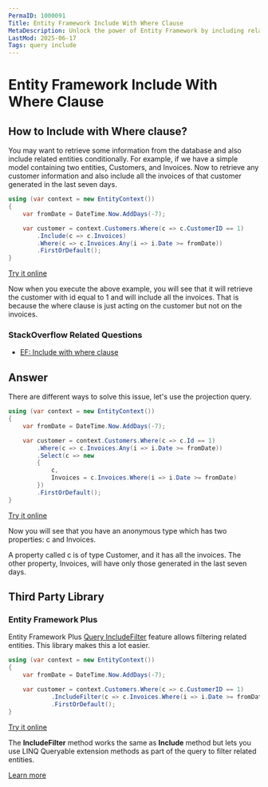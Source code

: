 ```yaml
---
PermaID: 1000091
Title: Entity Framework Include With Where Clause
MetaDescription: Unlock the power of Entity Framework by including related entities with a 'where' clause in your LINQ query. Learn how you could use included related entities by filtering them.
LastMod: 2025-06-17
Tags: query include
---
```


# Entity Framework Include With Where Clause

## How to Include with Where clause? 

You may want to retrieve some information from the database and also include related entities conditionally. For example, if we have a simple model containing two entities, Customers, and Invoices. Now to retrieve any customer information and also include all the invoices of that customer generated in the last seven days.


```csharp
using (var context = new EntityContext())
{
    var fromDate = DateTime.Now.AddDays(-7);

    var customer = context.Customers.Where(c => c.CustomerID == 1)
        .Include(c => c.Invoices)
        .Where(c => c.Invoices.Any(i => i.Date >= fromDate))
        .FirstOrDefault();
}
```

[Try it online](https://dotnetfiddle.net/xT7Foc)

Now when you execute the above example, you will see that it will retrieve the customer with id equal to 1 and will include all the invoices. That is because the where clause is just acting on the customer but not on the invoices.

### StackOverflow Related Questions

 - [EF: Include with where clause](https://stackoverflow.com/questions/16798796/ef-include-with-where-clause)

## Answer

There are different ways to solve this issue, let's use the projection query.


```csharp
using (var context = new EntityContext())
{
    var fromDate = DateTime.Now.AddDays(-7);

    var customer = context.Customers.Where(c => c.Id == 1)
        .Where(c => c.Invoices.Any(i => i.Date >= fromDate))
        .Select(c => new
        {
            c,
            Invoices = c.Invoices.Where(i => i.Date >= fromDate)
        })
        .FirstOrDefault();
}
```
[Try it online](https://dotnetfiddle.net/p7gCwP)

Now you will see that you have an anonymous type which has two properties: c and Invoices. 

A property called c is of type Customer, and it has all the invoices. The other property, Invoices, will have only those generated in the last seven days.

## Third Party Library

### Entity Framework Plus

Entity Framework Plus [Query IncludeFilter](https://entityframework-plus.net/query-include-filter) feature allows filtering related entities. This library makes this a lot easier.


```csharp
using (var context = new EntityContext())
{
    var fromDate = DateTime.Now.AddDays(-7);

    var customer = context.Customers.Where(c => c.CustomerID == 1)
            .IncludeFilter(c => c.Invoices.Where(i => i.Date >= fromDate))
            .FirstOrDefault();
}
```

[Try it online](https://dotnetfiddle.net/WdiJTj)

The **IncludeFilter** method works the same as **Include** method but lets you use LINQ Queryable extension methods as part of the query to filter related entities.

[Learn more](https://entityframework-plus.net)